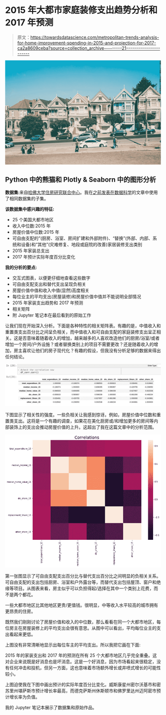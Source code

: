 # 2015 年大都市家庭装修支出趋势分析和 2017 年预测

> 原文：<https://towardsdatascience.com/metropolitan-trends-analysis-for-home-improvement-spending-in-2015-and-projection-for-2017-ca2a8609ceba?source=collection_archive---------21----------------------->

![](img/f454fd7fa92c1d7168b613d8dab9820e.png)

## Python 中的熊猫和 Plotly & Seaborn 中的图形分析

**数据集**:来自[哈佛大学住房研究联合中心](http://www.jchs.harvard.edu/research-areas/reports/demographic-change-and-remodeling-outlook)。我在[之前发表在](https://medium.com/@manjula.mishra/home-remodeling-analysis-turned-excel-data-handling-in-python-e1115f8302e4)[数据科学](https://towardsdatascience.com/)的文章中使用了相同数据集的子集。

**该数据集中感兴趣的特征:**

*   25 个美国大都市地区
*   收入中位数:2015 年
*   房屋价值中位数:2015 年
*   可自由支配的”(厨房、浴室、房间扩建和外部附件)、“替换”(外部、内部、系统和设备)和“其他”(灾难修复、地段或庭院的改善)家居装修支出类别
*   2015 年家装总支出
*   2017 年预计实际年度百分比变化

**我的分析的要点:**

*   交互式图表，以便更仔细地查看这些数字
*   可自由支配支出和替代支出呈现负相关
*   房屋价值中值和收入中值(显然)高度相关
*   每位业主的平均支出(房屋装修)和房屋价值中值并不能说明全部情况
*   2015 年家装支出趋势和 2017 年预测
*   相关矩阵
*   附 Jupyter 笔记本在最后看到的原始工作

让我们现在开始深入分析。下面是各种特性的相关矩阵表。有趣的是，中值收入和重置类支出百分比之间呈负相关，而中值收入和可自由支配的家庭装修支出呈正相关。这是否意味着随着收入的增加，越来越多的人喜欢改造他们的厨房/浴室/或者增加一个房间/户外设施？或者替换类别上的项目不需要更改？还是随着收入的增加，房主喜欢让他们的房子现代化？有趣的假设，但我没有分析足够的数据来得出任何结论。

![](img/72f2b6b87e5e2c11ec3374a2dc7a1122.png)

下图显示了相关性的强度。一些负相关让我感到惊讶。例如，房屋价值中位数和重置类支出。这将是一个有趣的调查，如果花在美化厨房或/和增加更多的房间等内部装饰上的支出会推动房屋价值的上升。这超出了我在这篇文章中的分析范围。

![](img/9745ff6b589ecdb0cba46c569455a4a0.png)

第一张图显示了可自由支配支出百分比与替代支出百分比之间明显的负相关关系。可自由支配的支出包括厨房、浴室和户外露台等，而替代支出包括屋顶、窗户和绝缘等项目。从图表来看，房主似乎可以负担得起/选择在其中一个类别上花费，而不是两个都花。

一些大都市地区比其他地区更贵/更值钱。很明显，中等收入水平较高的城市拥有更昂贵的住房。

既然我们刚刚讨论了房屋价值和收入的中位数，那么看看在同一个大都市地区，每位房主在房屋装修上的平均支出会很有意思。从图中可以看出，平均每位业主的支出看起来更低。

上图没有非常清晰地显示出每位车主的平均支出。所以我把它画在下面:

2015 年的家装支出和 2017 年的预测在所有 25 个大都市地区几乎完全重叠。这对企业来说既是好消息也是坏消息。这是一个好消息，因为市场看起来很稳定，没有任何冲击和投机，但另一方面，这也意味着市场额外增长或井喷式增长的可能性较小。

上图迫使我在下图中画出预计的实际年度百分比变化。威斯康星州密尔沃基市和密苏里州堪萨斯市预计增长率最高，而德克萨斯州休斯顿市和佛罗里达州迈阿密市预计增长率为负值。

我的 Jupyter 笔记本展示了数据集和原始作品。